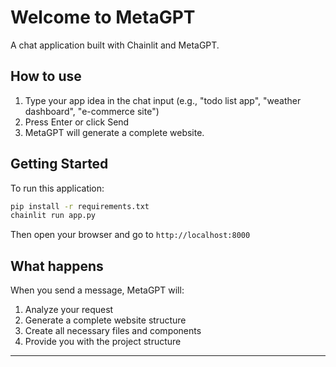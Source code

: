 # Welcome to MetaGPT

A chat application built with Chainlit and MetaGPT.


## How to use

1. Type your app idea in the chat input (e.g., "todo list app", "weather dashboard", "e-commerce site")
2. Press Enter or click Send
3. MetaGPT will generate a complete website.


## Getting Started

To run this application:

```bash
pip install -r requirements.txt
chainlit run app.py
```

Then open your browser and go to `http://localhost:8000`

## What happens

When you send a message, MetaGPT will:
1. Analyze your request
2. Generate a complete website structure
3. Create all necessary files and components
4. Provide you with the project structure

---

